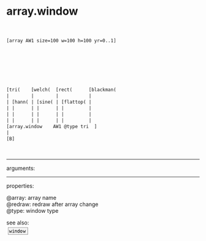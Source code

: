 # array.window

```


[array AW1 size=100 w=100 h=100 yr=0..1]







[tri(    [welch(  [rect(      [blackman(
|        |        |           |
| [hann( | [sine( | [flattop( |
| |      | |      | |         |
| |      | |      | |         |
| |      | |      | |         |
[array.window    AW1 @type tri  ]
|
[B]

            
```
---
arguments:


---
properties:

@array: array name<br>
@redraw: redraw after array
            change<br>
@type: window type<br>

see also:<br>
![window](img/object_window.png)
